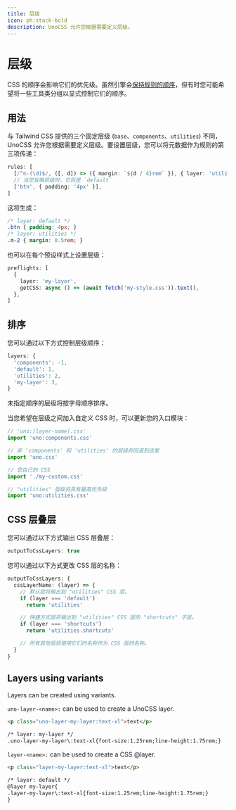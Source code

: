 ```yaml
---
title: 层级
icon: ph:stack-bold
description: UnoCSS 允许您根据需要定义层级。
---
```


# 层级

CSS 的顺序会影响它们的优先级。虽然引擎会[保持规则的顺序](/config/rules#排序)，但有时您可能希望将一些工具类分组以显式控制它们的顺序。

## 用法

与 Tailwind CSS 提供的三个固定层级 (`base`、`components`、`utilities`) 不同，UnoCSS 允许您根据需要定义层级。要设置层级，您可以将元数据作为规则的第三项传递：

```ts
rules: [
  [/^m-(\d)$/, ([, d]) => ({ margin: `${d / 4}rem` }), { layer: 'utilities' }],
  // 当您省略层级时，它将是 `default`
  ['btn', { padding: '4px' }],
]
```

这将生成：

```css
/* layer: default */
.btn { padding: 4px; }
/* layer: utilities */
.m-2 { margin: 0.5rem; }
```

也可以在每个预设样式上设置层级：

```ts
preflights: [
  {
    layer: 'my-layer',
    getCSS: async () => (await fetch('my-style.css')).text(),
  },
]
```

## 排序

您可以通过以下方式控制层级顺序：

<!--eslint-skip-->

```ts
layers: {
  'components': -1,
  'default': 1,
  'utilities': 2,
  'my-layer': 3,
}
```

未指定顺序的层级将按字母顺序排序。

当您希望在层级之间加入自定义 CSS 时，可以更新您的入口模块：

```ts
// 'uno:[layer-name].css'
import 'uno:components.css'

// 非 'components' 和 'utilities' 的层级将回退到这里
import 'uno.css'

// 您自己的 CSS
import './my-custom.css'

// "utilities" 层级将具有最高优先级
import 'uno:utilities.css'
```

## CSS 层叠层

您可以通过以下方式输出 CSS 层叠层：

```ts
outputToCssLayers: true
```

您可以通过以下方式更改 CSS 层的名称：

```ts
outputToCssLayers: {
  cssLayerName: (layer) => {
    // 默认层将输出到 "utilities" CSS 层。
    if (layer === 'default')
      return 'utilities'

    // 快捷方式层将输出到 "utilities" CSS 层的 "shortcuts" 子层。
    if (layer === 'shortcuts')
      return 'utilities.shortcuts'

    // 所有其他层将使用它们的名称作为 CSS 层的名称。
  }
}
```

## Layers using variants

Layers can be created using variants.

`uno-layer-<name>:` can be used to create a UnoCSS layer.

```html
<p class="uno-layer-my-layer:text-xl">text</p>

/* layer: my-layer */
.uno-layer-my-layer\:text-xl{font-size:1.25rem;line-height:1.75rem;}
```

`layer-<name>:` can be used to create a CSS @layer.

```html
<p class="layer-my-layer:text-xl">text</p>

/* layer: default */
@layer my-layer{
.layer-my-layer\:text-xl{font-size:1.25rem;line-height:1.75rem;}
}
```
